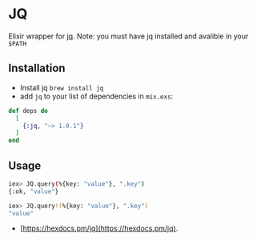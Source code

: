 # JQ
Elixir wrapper for [jq](https://stedolan.github.io/jq/). 
Note: you must have jq installed and avalible in your `$PATH`

## Installation
* Install jq `brew install jq`
* add `jq` to your list of dependencies in `mix.exs`:

```elixir
def deps do
  [
    {:jq, "~> 1.0.1"}
  ]
end
```

## Usage
```bash
iex> JQ.query(%{key: "value"}, ".key")
{:ok, "value"}

iex> JQ.query!(%{key: "value"}, ".key")
"value"
```

* [https://hexdocs.pm/jq](https://hexdocs.pm/jq).

